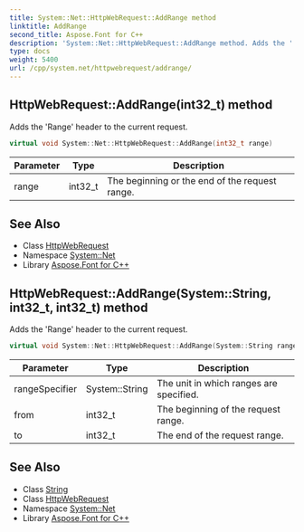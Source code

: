 ```yaml
---
title: System::Net::HttpWebRequest::AddRange method
linktitle: AddRange
second_title: Aspose.Font for C++
description: 'System::Net::HttpWebRequest::AddRange method. Adds the ''Range'' header to the current request in C++.'
type: docs
weight: 5400
url: /cpp/system.net/httpwebrequest/addrange/
---
```

## HttpWebRequest::AddRange(int32_t) method


Adds the 'Range' header to the current request.

```cpp
virtual void System::Net::HttpWebRequest::AddRange(int32_t range)
```


| Parameter | Type | Description |
| --- | --- | --- |
| range | int32_t | The beginning or the end of the request range. |

## See Also

* Class [HttpWebRequest](../)
* Namespace [System::Net](../../)
* Library [Aspose.Font for C++](../../../)
## HttpWebRequest::AddRange(System::String, int32_t, int32_t) method


Adds the 'Range' header to the current request.

```cpp
virtual void System::Net::HttpWebRequest::AddRange(System::String rangeSpecifier, int32_t from, int32_t to)
```


| Parameter | Type | Description |
| --- | --- | --- |
| rangeSpecifier | System::String | The unit in which ranges are specified. |
| from | int32_t | The beginning of the request range. |
| to | int32_t | The end of the request range. |

## See Also

* Class [String](../../../system/string/)
* Class [HttpWebRequest](../)
* Namespace [System::Net](../../)
* Library [Aspose.Font for C++](../../../)
